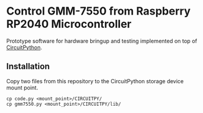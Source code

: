 # Control GMM-7550 from Raspberry RP2040 Microcontroller

Prototype software for hardware bringup and testing
implemented on top of [CircuitPython](https://circuitpython.org/).

## Installation

Copy two files from this repository to the CircuitPython storage
device mount point.

```
cp code.py <mount_point>/CIRCUITPY/
cp gmm7550.py <mount_point>/CIRCUITPY/lib/
```

